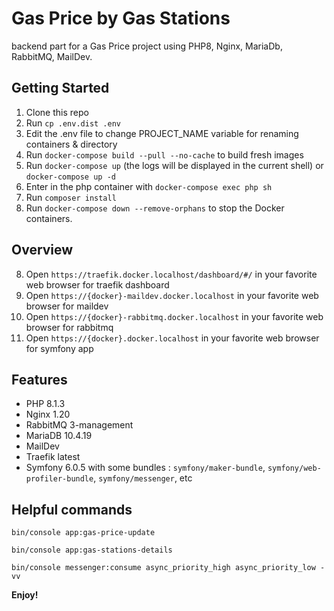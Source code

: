 # Gas Price by Gas Stations

backend part for a Gas Price project using PHP8, Nginx, MariaDb, RabbitMQ, MailDev.

## Getting Started

1. Clone this repo
2. Run `cp .env.dist .env`
2. Edit the .env file to change PROJECT_NAME variable for renaming containers & directory
3. Run `docker-compose build --pull --no-cache` to build fresh images
4. Run `docker-compose up` (the logs will be displayed in the current shell) or `docker-compose up -d`
5. Enter in the php container with `docker-compose exec php sh`
6. Run `composer install`
7. Run `docker-compose down --remove-orphans` to stop the Docker containers.

## Overview

8. Open `https://traefik.docker.localhost/dashboard/#/` in your favorite web browser for traefik dashboard
9. Open `https://{docker}-maildev.docker.localhost` in your favorite web browser for maildev
10. Open `https://{docker}-rabbitmq.docker.localhost` in your favorite web browser for rabbitmq
11. Open `https://{docker}.docker.localhost` in your favorite web browser for symfony app

## Features

* PHP 8.1.3
* Nginx 1.20
* RabbitMQ 3-management
* MariaDB 10.4.19
* MailDev
* Traefik latest
* Symfony 6.0.5 with some bundles : `symfony/maker-bundle`, `symfony/web-profiler-bundle`, `symfony/messenger`, etc

## Helpful commands

`bin/console app:gas-price-update`

`bin/console app:gas-stations-details`

`bin/console messenger:consume async_priority_high async_priority_low -vv`

**Enjoy!**
